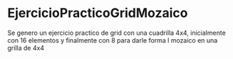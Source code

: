 # EjercicioPracticoGridMozaico
Se genero un ejercicio practico de grid con una cuadrilla 4x4, inicialmente con 16 elementos y finalmente con 8 para darle forma l mozaico en una grilla de 4x4
